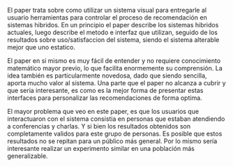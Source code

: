 El paper trata sobre como utilizar un sistema visual para entregarle al usuario herramientas para controlar el proceso de recomendación en sistemas hibridos. En un principio el paper describe los sistemas hibridos actuales, luego describe el metodo e interfaz que utilizan, seguido de los resultados sobre uso/satisfaccion del sistema, siendo el sistema alterable mejor que uno estatico.

El paper en si mismo es muy fácil de entender y no requiere conocimiento matemático mayor previo, lo que facilita enormemente su comprensión. La idea también es particularmente novedosa, dado que siendo sencilla, aporta mucho valor al sistema.
Una parte que el paper no alcanza a cubrir y que seria interesante, es como es la mejor forma de presentar estas interfaces para personalizar las recomendaciones de forma optima.

El mayor problema que veo en este paper, es que los usuarios que interactuaron con el sistema consistia en personas que estaban atendiendo a conferencias y charlas. Y si bien los resultados obtenidos son completamente validos para este grupo de personas.
Es posible que estos resultados no se repitan para un público más general. Por lo mismo sería interesante realizar un experimento similar en una población más generalizable.
